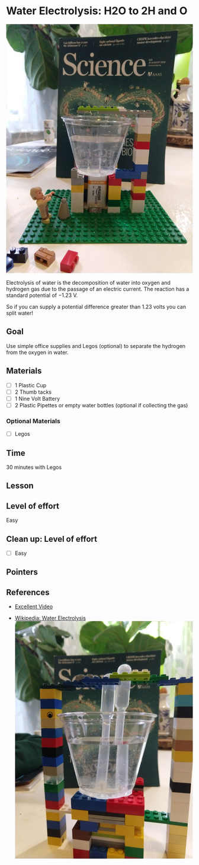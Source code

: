 # Water Electrolysis: H2O to 2H and O
![H2O Lego](./images/H2O_Lego_2.jpg ) 

Electrolysis of water is the decomposition of water into oxygen and hydrogen gas due to the passage of an electric current. The reaction has a standard potential of −1.23 V.

 So if you can supply a potential difference greater than  1.23 volts you can split water!
## Goal
Use simple office supplies and Legos (optional) to separate the hydrogen from the oxygen in water.

## Materials
- [ ] 1 Plastic Cup
- [ ] 2 Thumb tacks
- [ ] 1 Nine Volt Battery
- [ ] 2 Plastic Pipettes or empty water bottles (optional if collecting the gas)

### Optional Materials
- [ ] Legos

## Time
30 minutes with Legos
## Lesson


## Level of effort
Easy

## Clean up: Level of effort
- [ ] Easy
## Pointers

## References
* [Excellent Video](https://www.youtube.com/watch?v=HQ9Fhd7P_HA)

* [Wikipedia: Water Electrolysis](https://en.wikipedia.org/wiki/Electrolysis_of_water)
![H2O Lego](./images/H2O_Lego.jpg )
